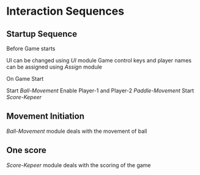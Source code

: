 # Interaction Sequences

## Startup Sequence

Before Game starts
  
  UI can be changed using *UI* module
  Game control keys and player names can be assigned using *Assign* module
  
On Game Start
  
  Start *Ball-Movement*
  Enable Player-1 and Player-2 *Paddle-Movement*
  Start *Score-Kepeer*

## Movement Initiation

*Ball-Movement* module deals with the movement of ball

## One score

*Score-Kepeer* module deals with the scoring of the game
